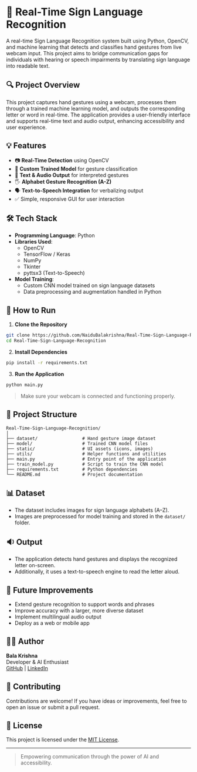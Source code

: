 # 🤟 Real-Time Sign Language Recognition

A real-time Sign Language Recognition system built using Python, OpenCV, and machine learning that detects and classifies hand gestures from live webcam input. This project aims to bridge communication gaps for individuals with hearing or speech impairments by translating sign language into readable text.

## 🔍 Project Overview

This project captures hand gestures using a webcam, processes them through a trained machine learning model, and outputs the corresponding letter or word in real-time. The application provides a user-friendly interface and supports real-time text and audio output, enhancing accessibility and user experience.

## 💡 Features

- 📷 **Real-Time Detection** using OpenCV
- 🧠 **Custom Trained Model** for gesture classification
- 💬 **Text & Audio Output** for interpreted gestures
- 🖐️ **Alphabet Gesture Recognition (A-Z)**
- 🗣️ **Text-to-Speech Integration** for verbalizing output
- ✅ Simple, responsive GUI for user interaction

## 🛠️ Tech Stack

- **Programming Language**: Python
- **Libraries Used**:
  - OpenCV
  - TensorFlow / Keras
  - NumPy
  - Tkinter
  - pyttsx3 (Text-to-Speech)
- **Model Training**:
  - Custom CNN model trained on sign language datasets
  - Data preprocessing and augmentation handled in Python

## 🚀 How to Run

1. **Clone the Repository**

```bash
git clone https://github.com/NaiduBalakrishna/Real-Time-Sign-Language-Recognition.git
cd Real-Time-Sign-Language-Recognition
```

2. **Install Dependencies**

```bash
pip install -r requirements.txt
```

3. **Run the Application**

```bash
python main.py
```

> Make sure your webcam is connected and functioning properly.

## 📁 Project Structure

```
Real-Time-Sign-Language-Recognition/
│
├── dataset/                 # Hand gesture image dataset
├── model/                   # Trained CNN model files
├── static/                  # UI assets (icons, images)
├── utils/                   # Helper functions and utilities
├── main.py                  # Entry point of the application
├── train_model.py           # Script to train the CNN model
├── requirements.txt         # Python dependencies
└── README.md                # Project documentation
```

## 📊 Dataset

- The dataset includes images for sign language alphabets (A–Z).
- Images are preprocessed for model training and stored in the `dataset/` folder.

## 🔉 Output

- The application detects hand gestures and displays the recognized letter on-screen.
- Additionally, it uses a text-to-speech engine to read the letter aloud.

## 🎯 Future Improvements

- Extend gesture recognition to support words and phrases
- Improve accuracy with a larger, more diverse dataset
- Implement multilingual audio output
- Deploy as a web or mobile app

## 🙋‍♂️ Author

**Bala Krishna**  
Developer & AI Enthusiast  
[GitHub](https://github.com/NaiduBalakrishna) | [LinkedIn](https://www.linkedin.com/in/NaiduBalakrishna/) 

## 🤝 Contributing

Contributions are welcome! If you have ideas or improvements, feel free to open an issue or submit a pull request.

## 📄 License

This project is licensed under the [MIT License](LICENSE).

---

> Empowering communication through the power of AI and accessibility.
